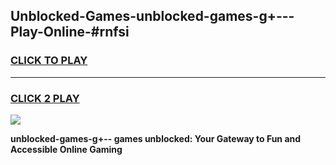 
## Unblocked-Games-unblocked-games-g+---Play-Online-#rnfsi
<h3>
<a href="https://premium.freeplayer.one?title=unblocked-games-g+--&ref=27F">CLICK TO PLAY</a></h3>
<hr>

<h3>
<a href="https://premium.freeplayer.one?title=unblocked-games-g+--&ref=27F">CLICK 2 PLAY</a>
  
</h3>

<a href="https://premium.freeplayer.one?title=unblocked-games-g+--&ref=27F"><img src="https://clearcache.store/games.png"></a>


**unblocked-games-g+-- games unblocked: Your Gateway to Fun and Accessible Online Gaming**
